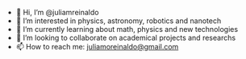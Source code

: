 - 👋 Hi, I’m @juliamreinaldo
- 👀 I’m interested in physics, astronomy, robotics and nanotech
- 🌱 I’m currently learning about math, physics and new technologies 
- 💞️ I’m looking to collaborate on academical projects and researchs
- 📫 How to reach me: juliamoreinaldo@gmail.com

<!---
juliamreinaldo/juliamreinaldo is a ✨ special ✨ repository because its `README.md` (this file) appears on your GitHub profile.
You can click the Preview link to take a look at your changes.
--->
